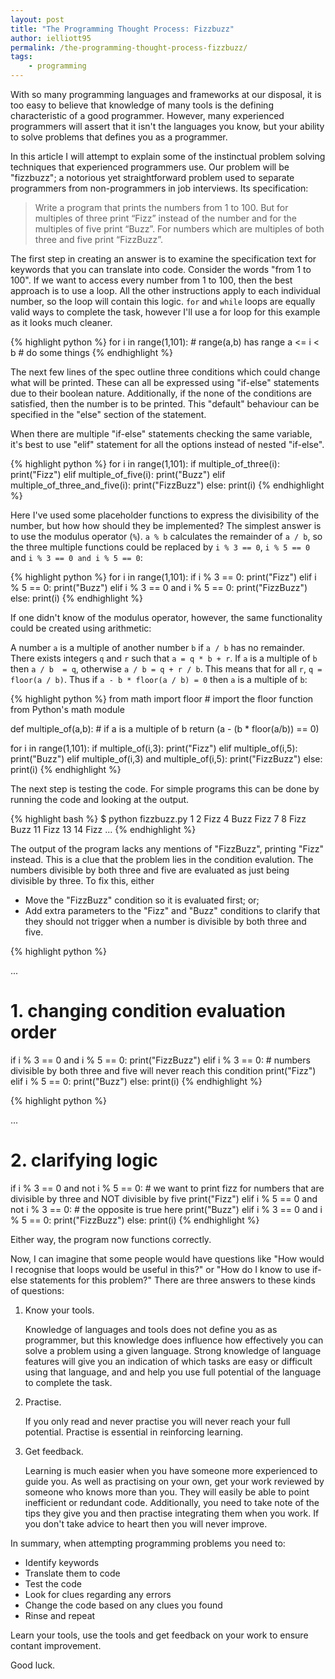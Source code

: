 ```yaml
---
layout: post
title: "The Programming Thought Process: Fizzbuzz"
author: ielliott95
permalink: /the-programming-thought-process-fizzbuzz/
tags:
    - programming
---
```


With so many programming languages and frameworks at our disposal, it is
too easy to believe that knowledge of many tools is the defining characteristic
of a good programmer. However, many experienced programmers will assert that
it isn't the languages you know, but your ability to solve problems that 
defines you as a programmer.

In this article I will attempt to explain some of the instinctual problem
solving techniques that experienced programmers use. Our problem will be 
"fizzbuzz"; a notorious yet straightforward problem used to separate programmers
from non-programmers in job interviews. Its specification:

> Write a program that prints the numbers from 1 to 100. But for multiples of 
> three print “Fizz” instead of the number and for the multiples of five print 
> “Buzz”. For numbers which are multiples of both three and five print “FizzBuzz”.

The first step in creating an answer is to examine the specification text
for keywords that you can translate into code. Consider the words "from
1 to 100". If we want to access every number from 1 to 100, then the best
approach is to use a loop. All the other instructions apply to each individual 
number, so the loop will contain this logic. `for` and `while` loops are 
equally valid ways to complete the task, however I'll use a for loop for this 
example as it looks much cleaner.

{% highlight python %}
for i in range(1,101): # range(a,b) has range a <= i < b
    # do some things
{% endhighlight %}

The next few lines of the spec outline three conditions which could change what
will be printed. These can all be expressed using "if-else" statements due to 
their boolean nature. Additionally, if the none of the conditions are 
satisfied, then the number is to be printed. This "default" behaviour can be
specified in the "else" section of the statement.

When there are multiple "if-else" statements checking the same variable, it's
best to use "elif" statement for all the options instead of nested "if-else".

{% highlight python %}
for i in range(1,101):
    if multiple_of_three(i):
        print("Fizz")
    elif multiple_of_five(i):
        print("Buzz")
    elif multiple_of_three_and_five(i):
        print("FizzBuzz")
    else:
        print(i)
{% endhighlight %}

Here I've used some placeholder functions to express the divisibility of the 
number, but how how should they be implemented? The simplest answer is to use
the modulus operator (`%`). `a % b` calculates the remainder of `a / b`, so the
three multiple functions could be replaced by `i % 3 == 0`, `i % 5 == 0` and 
`i % 3 == 0 and i % 5 == 0`:

{% highlight python %}
for i in range(1,101):
    if i % 3 == 0:
        print("Fizz")
    elif i % 5 == 0:
        print("Buzz")
    elif i % 3 == 0 and i % 5 == 0:
        print("FizzBuzz")
    else:
        print(i)
{% endhighlight %}

If one didn't know of the modulus operator, however, the same functionality
could be created using arithmetic:

A number `a` is a multiple of another number `b` if `a / b` has no remainder.
There exists integers `q` and `r` such that `a = q * b + r`. If `a` is a 
multiple of `b` then `a / b  = q`, otherwise `a / b = q + r / b`. This means 
that for all `r`, `q = floor(a / b)`. Thus if `a - b * floor(a / b) = 0` then
`a` is a multiple of `b`:

{% highlight python %}
from math import floor # import the floor function from Python's math module

def multiple_of(a,b):
    # if a is a multiple of b
    return (a - (b * floor(a/b)) == 0)

for i in range(1,101):
    if multiple_of(i,3):
        print("Fizz")
    elif multiple_of(i,5):
        print("Buzz")
    elif multiple_of(i,3) and multiple_of(i,5):
        print("FizzBuzz")
    else:
        print(i)
{% endhighlight %}

The next step is testing the code. For simple programs this can be done by
running the code and looking at the output. 

{% highlight bash %}
$ python fizzbuzz.py
1
2
Fizz
4
Buzz
Fizz
7
8
Fizz
Buzz
11
Fizz
13
14
Fizz
...
{% endhighlight %}

The output of the program lacks any mentions of "FizzBuzz", printing "Fizz" 
instead. This is a clue that the problem lies in the condition evalution.
The numbers divisible by both three and five are evaluated as just being
divisible by three. To fix this, either

* Move the "FizzBuzz" condition so it is evaluated first; or;
* Add extra parameters to the "Fizz" and "Buzz" conditions to clarify that they
should not trigger when a number is divisible by both three and five.

{% highlight python %}

...

# 1. changing condition evaluation order
if i % 3 == 0 and i % 5 == 0:
    print("FizzBuzz")
elif i % 3 == 0: # numbers divisible by both three and five will never reach this condition
    print("Fizz")
elif i % 5 == 0:
    print("Buzz")
else:
    print(i)
{% endhighlight %}

{% highlight python %}

...

# 2. clarifying logic
if i % 3 == 0 and not i % 5 == 0: # we want to print fizz for numbers that are divisible by three and NOT divisible by five
    print("Fizz")
elif i % 5 == 0 and not i % 3 == 0: # the opposite is true here
    print("Buzz")
elif i % 3 == 0 and i % 5 == 0:
    print("FizzBuzz")
else:
    print(i)
{% endhighlight %}

Either way, the program now functions correctly.

Now, I can imagine that some people would have questions like "How would I
recognise that loops would be useful in this?" or "How do I know to use if-else
statements for this problem?" There are three answers to these kinds of 
questions:

1. Know your tools.

   Knowledge of languages and tools does not define you as as programmer, but
   this knowledge does influence how effectively you can solve a problem using a
   given language. Strong knowledge of language features will give you an
   indication of which tasks are easy or difficult using that language, and
   and help you use full potential of the language to complete the task.

2. Practise.

   If you only read and never practise you will never reach your full potential.
   Practise is essential in reinforcing learning. 

3. Get feedback.

   Learning is much easier when you have someone more experienced to guide you.
   As well as practising on your own, get your work reviewed by someone who 
   knows more than you. They will easily be able to point inefficient or 
   redundant code. Additionally, you need to take note of the tips they give you
   and then practise integrating them when you work. If you don't take advice to
   heart then you will never improve.

In summary, when attempting programming problems you need to:

* Identify keywords
* Translate them to code
* Test the code
* Look for clues regarding any errors
* Change the code based on any clues you found
* Rinse and repeat

Learn your tools, use the tools and get feedback on your work to ensure contant
improvement.

Good luck.
